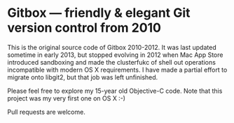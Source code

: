 # Gitbox — friendly & elegant Git version control from 2010

This is the original source code of Gitbox 2010-2012. It was last updated sometime in early 2013, 
but stopped evolving in 2012 when Mac App Store introduced sandboxing and made the clusterfukc of shell out operations 
incompatible with modern OS X requirements. I have made a partial effort to migrate onto libgit2, but that job was left unfinished.

Please feel free to explore my 15-year old Objective-C code. Note that this project was my very first one on OS X :-)

Pull requests are welcome.

